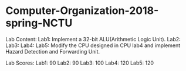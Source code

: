 # Computer-Organization-2018-spring-NCTU

Lab Content:
Lab1: Implement a 32-bit ALU(Arithmetic Logic Unit).
Lab2:
Lab3:
Lab4:
Lab5: Modify the CPU designed in CPU lab4 and implement Hazard Detection and Forwarding Unit.


Lab Scores:
Lab1: 90
Lab2: 90
Lab3: 100
Lab4: 120
Lab5: 120
